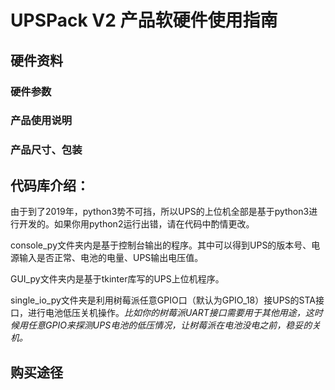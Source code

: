 # UPSPack V2 产品软硬件使用指南


## 硬件资料

### 硬件参数

### 产品使用说明

### 产品尺寸、包装

## 代码库介绍：
由于到了2019年，python3势不可挡，所以UPS的上位机全部是基于python3进行开发的。如果你用python2运行出错，请在代码中酌情更改。

console_py文件夹内是基于控制台输出的程序。其中可以得到UPS的版本号、电源输入是否正常、电池的电量、UPS输出电压值。

GUI_py文件夹内是基于tkinter库写的UPS上位机程序。

single_io_py文件夹是利用树莓派任意GPIO口（默认为GPIO_18）接UPS的STA接口，进行电池低压关机操作。*比如你的树莓派UART接口需要用于其他用途，这时候用任意GPIO来探测UPS电池的低压情况，让树莓派在电池没电之前，稳妥的关机。*


## 购买途径